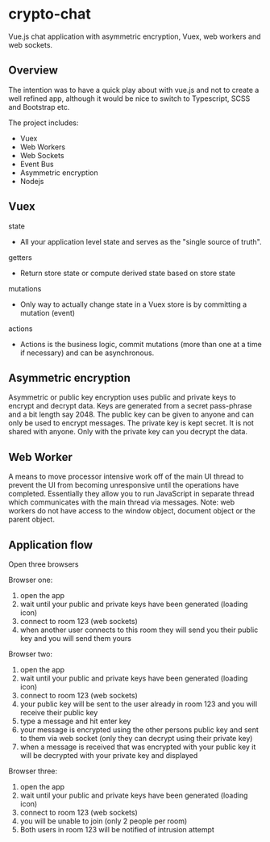 # crypto-chat

Vue.js chat application with asymmetric encryption, Vuex, web workers and web sockets.

## Overview

The intention was to have a quick play about with vue.js and not to create a well refined app,
although it would be nice to switch to Typescript, SCSS and Bootstrap etc.

The project includes:
 - Vuex
 - Web Workers
 - Web Sockets
 - Event Bus
 - Asymmetric encryption
 - Nodejs

## Vuex

state
- All your application level state and serves as the "single source of truth".

getters
- Return store state or compute derived state based on store state

mutations
- Only way to actually change state in a Vuex store is by committing a mutation (event)

actions
- Actions is the business logic, commit mutations (more than one at a time if necessary) and can be asynchronous.


## Asymmetric encryption

Asymmetric or public key encryption uses public and private keys to encrypt and decrypt data. Keys are generated from a secret pass-phrase and a bit length say 2048.
The public key can be given to anyone and can only be used to encrypt messages. The private key is kept secret. It is not shared with anyone. 
Only with the private key can you decrypt the data.


## Web Worker
A means to move processor intensive work off of the main UI thread to prevent the UI from becoming unresponsive until the operations have completed. 
Essentially they allow you to run JavaScript in separate thread which communicates with the main thread via messages.
Note: web workers do not have access to the window object, document object or the parent object.

## Application flow

Open three browsers

Browser one:
1. open the app
2. wait until your public and private keys have been generated (loading icon)
3. connect to room 123 (web sockets)
4. when another user connects to this room they will send you their public key and you will send them yours

Browser two:
1. open the app
2. wait until your public and private keys have been generated (loading icon)
3. connect to room 123 (web sockets)
4. your public key will be sent to the user already in room 123 and you will receive their public key
5. type a message and hit enter key
6. your message is encrypted using the other persons public key and sent to them via web socket (only they can decrypt using their private key)
7. when a message is received that was encrypted with your public key it will be decrypted with your private key and displayed

Browser three:
1. open the app
2. wait until your public and private keys have been generated (loading icon)
3. connect to room 123 (web sockets)
4. you will be unable to join (only 2 people per room)
5. Both users in room 123 will be notified of intrusion attempt

